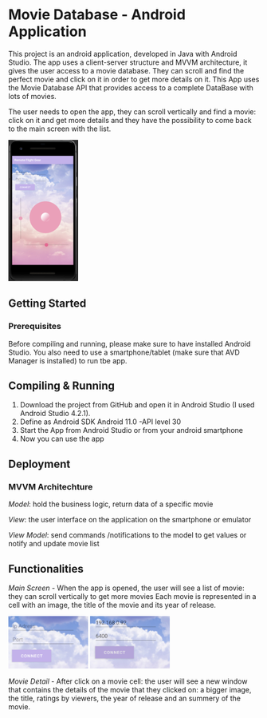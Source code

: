 # Movie Database - Android Application

This project is an android application, developed in Java with Android Studio. The app uses a client-server structure and MVVM architecture, it gives the user access to a movie database. They can scroll and find the perfect movie and click on it in order to get more details on it.
This App uses the Movie Database API that provides access to a complete DataBase with lots of movies.

The user needs to open the app, they can scroll vertically and find a movie: click on it and get more details and they have the possibility to come back to the main screen with the list.


<img src="https://github.com/evaHallermeier/androidApp-remote-Joystick/blob/master/image/screen.PNG" width="140" height="283"/>

## Getting Started

### Prerequisites

Before compiling and running, please make sure to have installed Android Studio.
You also need to use a smartphone/tablet (make sure that AVD Manager is installed) to run tbe app.

## Compiling & Running

1. Download the project from GitHub and open it in Android Studio (I used Android Studio 4.2.1).
2. Define as Android SDK Android 11.0 -API level 30
3. Start the App from Android Studio or from your android smartphone
6. Now you can use the app

## Deployment

### MVVM Architechture

*Model*: hold the business logic, return data of a specific movie

*View*: the user interface on the application on the smartphone or emulator

*View Model*: send commands /notifications to the model to get values or notify and update movie list

## Functionalities
*Main Screen* -
When the app is opened, the user will see a list of movie: they can scroll vertically to get more movies
Each movie is represented in a cell with an image, the title of the movie and its year of release.

<img src="https://github.com/evaHallermeier/androidApp-remote-Joystick/blob/master/image/ipPort.PNG" width="160" height="105"/>
<img src="https://github.com/evaHallermeier/androidApp-remote-Joystick/blob/master/image/ip-port.PNG" width="160" height="105"/>


*Movie Detail* -
After click on a movie cell: the user will see a new window that contains the details of the movie that they clicked on: a bigger image, the title, ratings by viewers, the year of release and an summery of the movie.
